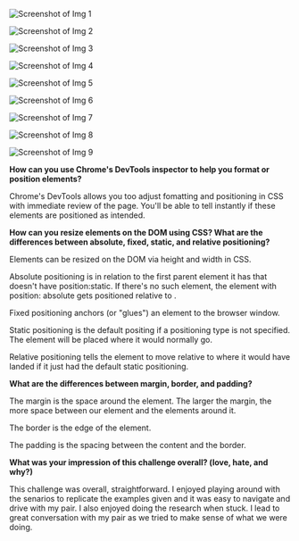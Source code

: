![Screenshot of Img 1](/chrome-devtools/imgs/1.png)

![Screenshot of Img 2](/chrome-devtools/imgs/2.png)

![Screenshot of Img 3](/imgs/3.png)

![Screenshot of Img 4](/imgs/4.png)

![Screenshot of Img 5](imgs/pairscreenshot.png)

![Screenshot of Img 6](imgs/pairscreenshot.png)

![Screenshot of Img 7](imgs/pairscreenshot.png)

![Screenshot of Img 8](imgs/pairscreenshot.png)

![Screenshot of Img 9](imgs/pairscreenshot.png)

**How can you use Chrome's DevTools inspector to help you format or position elements?**

Chrome's DevTools allows you too adjust fomatting and positioning in CSS with immediate review of the page. You'll be able to tell instantly if these elements are positioned as intended.


**How can you resize elements on the DOM using CSS?
What are the differences between absolute, fixed, static, and relative positioning?**

Elements can be resized on the DOM via height and width in CSS.

Absolute positioning is in relation to the first parent element it has that doesn't have position:static. If there's no such element, the element with position: absolute gets positioned relative to <html>.

Fixed positioning anchors (or "glues") an element to the browser window.

Static positioning is the default positing if a positioning type is not specified. The element will be placed where it would normally go.

Relative positioning tells the element to move relative to where it would have landed if it just had the default static positioning.


**What are the differences between margin, border, and padding?**

The margin is the space around the element. The larger the margin, the more space between our element and the elements around it.

The border is the edge of the element.

The padding is the spacing between the content and the border.


**What was your impression of this challenge overall? (love, hate, and why?)**

This challenge was overall, straightforward. I enjoyed playing around with the senarios to replicate the examples given and it was easy to navigate and drive with my pair. I also enjoyed doing the research when stuck. I lead to great conversation with my pair as we tried to make sense of what we were doing.
